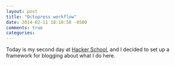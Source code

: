 ```yaml
---
layout: post
title: "Octopress workflow"
date: 2014-02-11 18:10:58 -0500
comments: true
categories: 
---
```


Today is my second day at [Hacker School](http://hackerschool.com), and I
decided to set up a framework for blogging about what I do here.
